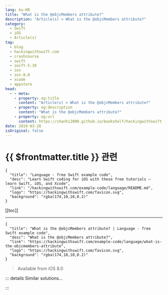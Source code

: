 ```yaml
---
lang: ko-KR
title: "What is the @objcMembers attribute?"
description: "Article(s) > What is the @objcMembers attribute?"
category:
  - Swift
  - iOS
  - Article(s)
tag: 
  - blog
  - hackingwithswift.com
  - crashcourse
  - swift
  - swift-5.10
  - ios
  - ios-8.0
  - xcode
  - appstore
head:
  - - meta:
    - property: og:title
      content: "Article(s) > What is the @objcMembers attribute?"
    - property: og:description
      content: "What is the @objcMembers attribute?"
    - property: og:url
      content: https://chanhi2000.github.io/bookshelf/hackingwithswift.com/example-code/language/what-is-the-objcmembers-attribute.html
date: 2019-03-28
isOriginal: false
---
```


# {{ $frontmatter.title }} 관련

```component VPCard
{
  "title": "Language - free Swift example code",
  "desc": "Learn Swift coding for iOS with these free tutorials – learn Swift, iOS, and Xcode",
  "link": "/hackingwithswift.com/example-code/language/README.md",
  "logo": "https://hackingwithswift.com/favicon.svg",
  "background": "rgba(174,10,10,0.2)"
}
```

[[toc]]

---

```component VPCard
{
  "title": "What is the @objcMembers attribute? | Language - free Swift example code",
  "desc": "What is the @objcMembers attribute?",
  "link": "https://hackingwithswift.com/example-code/language/what-is-the-objcmembers-attribute",
  "logo": "https://hackingwithswift.com/favicon.svg",
  "background": "rgba(174,10,10,0.2)"
}
```

> Available from iOS 8.0

<!-- TODO: 작성 -->

<!-- 
By default Swift generates code that is only available to other Swift code, but if you need to interact with the Objective-C runtime – all of UIKit, for example – you need to tell Swift what to do.

If you just want to expose a single method or property, you can mark that method using the `@objc` attribute. However, if you want *all* methods in a class to be exposed to Objective-C you can use a shortcut: the `@objcMembers` keyword:

```swift
@objcMembers class MyController: UIViewController {
    func login() {

    }
}
```

In that code, the `login()` method will automatically be exposed to Objective-C in the same way as if it had been marked with `@objc`, because the whole class it’s inside is marked with `@objcMembers`.

-->

::: details Similar solutions…

<!--
/example-code/language/what-is-the-autoclosure-attribute">What is the autoclosure attribute? 
/example-code/language/what-is-the-objc-attribute">What is the @objc attribute? 
/example-code/language/how-to-fix-argument-of-selector-refers-to-instance-method-that-is-not-exposed-to-objective-c">How to fix “argument of #selector refers to instance method that is not exposed to Objective-C” 
/example-code/language/how-to-handle-unknown-properties-and-methods-using-dynamicmemberlookup">How to handle unknown properties and methods using @dynamicMemberLookup 
/example-code/uikit/how-to-subclass-uiapplication-using-uiapplicationmain">How to subclass UIApplication using UIApplicationMain</a>
-->

:::

